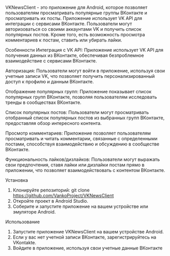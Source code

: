 VKNewsClient - это приложение для Android, которое позволяет пользователям просматривать популярные группы ВКонтакте и просматривать их посты.
Приложение использует VK API для интеграции с сервисами ВКонтакте. Пользователи могут авторизоваться со своими аккаунтами VK и получить список популярных постов. 
Кроме того, есть возможность просмотра комментариев к постам, ставить или убирать лайки.

Особенности
Интеграция с VK API: Приложение использует VK API для получения данных из ВКонтакте, обеспечивая безпроблемное взаимодействие с сервисами ВКонтакте.

Авторизация: Пользователи могут войти в приложение, используя свои учетные записи VK, что позволяет получить персонализированный доступ к профилю и данным ВКонтакте.

Отображение популярных групп: Приложение показывает список популярных групп ВКонтакте, позволяя пользователям исследовать тренды в сообществах ВКонтакте.

Список популярных постов: Пользователи могут просматривать отобранный список популярных постов из выбранных групп ВКонтакте, предоставляя обзор интересного контента.

Просмотр комментариев: Приложение позволяет пользователям просматривать и читать комментарии, связанные с определенными постами, способствуя взаимодействию и обсуждению в сообществе ВКонтакте.

Функциональность лайков/дизлайков: Пользователи могут выражать свои предпочтения, ставя лайки или дизлайки постам прямо в приложении, что позволяет взаимодействовать с контентом ВКонтакте.

Установка
1. Клонируйте репозиторий: git clone https://github.com/VankoProject/VKNewsClient
2. Откройте проект в Android Studio.
3. Соберите и запустите приложение на вашем устройстве или эмуляторе Android.

Использование
1. Запустите приложение VKNewsClient на вашем устройстве Android.
2. Если у вас нет учетной записи ВКонтакте, зарегистрируйтесь на VKontakte.
3. Войдите в приложение, используя свои учетные данные ВКонтакте
